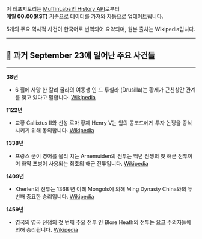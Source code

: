 

이 레포지토리는 [MuffinLabs의 History API](https://history.muffinlabs.com/date)로부터  
**매일 00:00(KST)** 기준으로 데이터를 가져와 자동으로 업데이트됩니다.

5개의 주요 역사적 사건이 한국어로 번역되어 요약되며, 원본 출처는 Wikipedia입니다.

---

## 📅 과거 **September 23**에 일어난 주요 사건들

---
**38년**
- 6 월에 사망 한 칼리 굴라의 여동생 인 드 루실라 (Drusilla)는 황제가 근친상간 관계를 맺고 있다고 말합니다.  [Wikipedia](https://wikipedia.org/wiki/Julia_Drusilla)

**1122년**
- 교황 Callixtus II와 신성 로마 황제 Henry V는 웜의 콩코드에게 투자 논쟁을 종식시키기 위해 동의합니다.  [Wikipedia](https://wikipedia.org/wiki/Pope_Callixtus_II)

**1338년**
- 프랑스 군이 영어를 물리 치는 Arnemuiden의 전투는 백년 전쟁의 첫 해군 전투이며 화약 포병이 사용되는 최초의 해군 전투입니다.  [Wikipedia](https://wikipedia.org/wiki/Battle_of_Arnemuiden)

**1409년**
- Kherlen의 전투는 1368 년 이래 Mongols에 의해 Ming Dynasty China와의 두 번째 중요한 승리입니다.  [Wikipedia](https://wikipedia.org/wiki/Battle_of_Kherlen)

**1459년**
- 영국의 영국 전쟁의 첫 번째 주요 전투 인 Blore Heath의 전투는 요크 주의자들에 의해 승리됩니다.  [Wikipedia](https://wikipedia.org/wiki/Battle_of_Blore_Heath)
